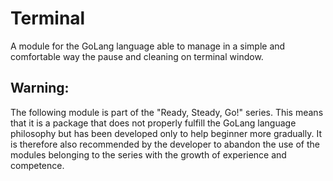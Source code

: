 # Terminal
A module for the GoLang language able to manage in a simple and comfortable way the pause and cleaning on terminal window.

## Warning:
The following module is part of the "Ready, Steady, Go!" series.
This means that it is a package that does not properly fulfill the GoLang language philosophy but has been developed only to help beginner more gradually.
It is therefore also recommended by the developer to abandon the use of the modules belonging to the series with the growth of experience and competence.